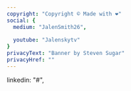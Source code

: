 ```yaml
---
copyright: "Copyright © Made with ❤️"
social: {
  medium: "JalenSmith26",
  
  youtube: "Jalenskytv"
}
privacyText: "Banner by Steven Sugar"
privacyHref: ""
---
```

linkedin: "#",